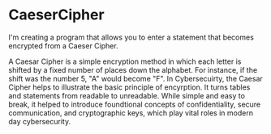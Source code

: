 # CaeserCipher
I'm creating a program that allows you to enter a statement that becomes encrypted from a Caeser Cipher.

A Caesar Cipher is a simple encryption method in which each letter is shifted by a fixed number of places down the alphabet. For instance, if the shift was the number 5, "A" would become "F".
In Cybersecuirty, the Caesar Cipher helps to illustrate the basic principle of encyrption. It turns tables and statements from readable to unreadable. While simple and easy to break, it helped to introduce foundtional concepts of confidentiality, secure communication, and cryptographic keys, which play vital roles in modern day cybersecurity.
